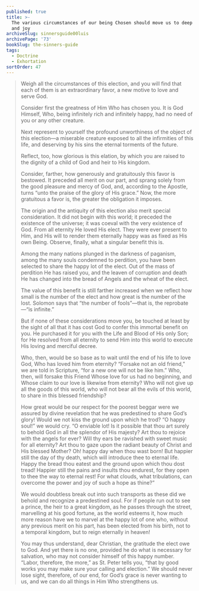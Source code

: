 ```yaml
---
published: true
title: >-
  The various circumstances of our being Chosen should move us to deep gratitude
  and joy
archiveSlug: sinnersguide00luis
archivePage: '73'
bookSlug: the-sinners-guide
tags:
  - Doctrine
  - Exhortation
sortOrder: 47
---
```


> Weigh all the circumstances of this election, and you will find that each of them is an extraordinary favor, a new motive to love and serve God.
> 
> Consider first the greatness of Him Who has chosen you. It is God Himself, Who, being infinitely rich and infinitely happy, had no need of you or any other creature.
> 
> Next represent to yourself the profound unworthiness of the object of this election—a miserable creature exposed to all the infirmities of this life, and deserving by his sins the eternal torments of the future.
> 
> Reflect, too, how glorious is this elation, by which you are raised to the dignity of a child of God and heir to His kingdom.
> 
> Consider, farther, how generously and gratuitously this favor is bestowed. It preceded all merit on our part, and sprang solely from the good pleasure and mercy of God, and, according to the Apostle, turns “unto the praise of the glory of His grace.” Now, the more gratuitous a favor is, the greater the obligation it imposes.
> 
> The origin and the antiquity of this election also merit special consideration. It did not begin with this world; it preceded the existence of the universe; it was coeval with the very existence of God. From all eternity He loved His elect. They were ever present to Him, and His will to render them eternally happy was as fixed as His own Being. Observe, finally, what a singular benefit this is.
> 
> Among the many nations plunged in the darkness of paganism, among the many souls condemned to perdition, you have been selected to share the happy lot of the elect. Out of the mass of perdition He has raised you, and the leaven of corruption and death He has changed into the bread of Angels and the wheat of the elect.
> 
> The value of this benefit is still farther increased when we reflect how small is the number of the elect and how great is the number of the lost. Solomon says that “the number of fools”—that is, the reprobate—“is infinite.”
> 
> But if none of these considerations move you, be touched at least by the sight of all that it has cost God to confer this immortal benefit on you. He purchased it for you with the Life and Blood of His only Son; for He resolved from all eternity to send Him into this world to execute His loving and merciful decree.
> 
> Who, then, would be so base as to wait until the end of his life to love God, Who has loved him from eternity? “Forsake not an old friend,” we are told in Scripture, “for a new one will not be like him.” Who, then, will forsake this Friend Whose love for us had no beginning, and Whose claim to our love is likewise from eternity? Who will not give up all the goods of this world, who will not bear all the evils of this world, to share in this blessed friendship?
> 
> How great would be our respect for the poorest beggar were we assured by divine revelation that he was predestined to share God’s glory! Would we not kiss the ground upon which he trod? “O happy soul!” we would cry. “O enviable lot! Is it possible that thou art surely to behold God in all the splendor of His majesty? Art thou to rejoice with the angels for ever? Will thy ears be ravished with sweet music for all eternity? Art thou to gaze upon the radiant beauty of Christ and His blessed Mother? Oh! happy day when thou wast born! But happier still the day of thy death, which will introduce thee to eternal life. Happy the bread thou eatest and the ground upon which thou dost tread! Happier still the pains and insults thou endurest, for they open to thee the way to eternal rest! For what clouds, what tribulations, can overcome the power and joy of such a hope as thine?”
> 
> We would doubtless break out into such transports as these did we behold and recognize a predestined soul. For if people run out to see a prince, the heir to a great kingdom, as he passes through the street, marvelling at his good fortune, as the world esteems it, how much more reason have we to marvel at the happy lot of one who, without any previous merit on his part, has been elected from his birth, not to a temporal kingdom, but to reign eternally in heaven!
>
> You may thus understand, dear Christian, the gratitude the elect owe to God. And yet there is no one, provided he do what is necessary for salvation, who may not consider himself of this happy number. “Labor, therefore, the more,” as St. Peter tells you, “that by good works you may make sure your calling and election.” We should never lose sight, therefore, of our end, for God’s grace is never wanting to us, and we can do all things in Him Who strengthens us.